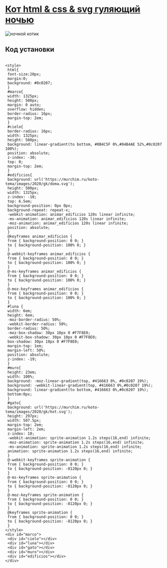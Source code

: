 # <a href="https://murchim.ru/kototema/koshki_html/kot_html_css_svg_guljajushhij_nochju/2-1-0-2" target="_blank">Кот html & css & svg гуляющий ночью</a>
<img src="https://murchim.ru/_ld/0/23469709.jpg" alt="ночной котик" style="text-center" />
<h2>Код установки</h2>
<pre><code>
&lt;style&gt;
 html{
 font-size:20px;
 margin:0;
 background: #0c0207;
 }
 #marco{
 width: 1325px;
 height: 500px;
 margin: 0 auto;
 overflow: hidden;
 border-radius: 16px;
 margin-top: 2em;
 }
 #cielo{
 border-radius: 16px;
 width: 1325px;
 height: 500px;
 background: linear-gradient(to bottom, #0B4C5F 0%,#04B4AE 52%,#0c0207 100%); 
 position: absolute;
 z-index: -30;
 top: 0;
 margin-top: 2em;
 }
 #edificios{
 background: url('https://murchim.ru/koto-tema/images/2020/gk/doma.svg');
 height: 500px; 
 width: 1325px;
 z-index: -10;
 top: 6.5em;
 background-position: 0px 0px;
 background-repeat: repeat-x;
 -webkit-animation: animar_edificios 120s linear infinite;
 -ms-animation: animar_edificios 120s linear infinite;
 -moz-animation: animar_edificios 120s linear infinite;
 position: absolute;
 }
 @keyframes animar_edificios {
 from { background-position: 0 0; }
 to { background-position: 100% 0; }
 }
 @-webkit-keyframes animar_edificios {
 from { background-position: 0 0; }
 to { background-position: 100% 0; }
 }
 @-ms-keyframes animar_edificios {
 from { background-position: 0 0; }
 to { background-position: 100% 0; }
 }
 @-moz-keyframes animar_edificios {
 from { background-position: 0 0; }
 to { background-position: 100% 0; }
 }
 #luna {
 width: 6em;
 height: 6em;
 -moz-border-radius: 50%;
 -webkit-border-radius: 50%;
 border-radius: 50%;
 -moz-box-shadow: 30px 10px 0 #F7F8E0;
 -webkit-box-shadow: 30px 10px 0 #F7F8E0;
 box-shadow: 30px 10px 0 #F7F8E0;
 margin-top: 1em;
 margin-left: 50%;
 position: absolute;
 z-index: -19;
 }
 #muro{
 height: 23em;
 width: 100%;
 background: -moz-linear-gradient(top, #416663 0%, #0c0207 19%); 
 background: -webkit-linear-gradient(top, #416663 0%,#0c0207 19%); 
 background: linear-gradient(to bottom, #416663 0%,#0c0207 19%); 
 bottom:0px; 
 }
 #gato{
 background: url('https://murchim.ru/koto-tema/images/2020/gk/kot.svg');
 height: 297px; 
 width: 507.5px;
 margin-top: 2em;
 margin-left: 2em;
 z-index: 10;
 -webkit-animation: sprite-animation 1.2s steps(16,end) infinite;
 -moz-animation: sprite-animation 1.2s steps(16,end) infinite; 
 -ms-animation: sprite-animation 1.2s steps(16,end) infinite; 
 animation: sprite-animation 1.2s steps(16,end) infinite;
 }
 @-webkit-keyframes sprite-animation { 
 from { background-position: 0 0; }
 to { background-position: -8120px 0; } 
 }
 @-ms-keyframes sprite-animation { 
 from { background-position: 0 0; }
 to { background-position: -8120px 0; }
 }
 @-moz-keyframes sprite-animation { 
 from { background-position: 0 0; }
 to { background-position: -8120px 0; }
 }
 @keyframes sprite-animation { 
 from { background-position: 0 0; }
 to { background-position: -8120px 0; }
 }
&lt;/style&gt;
&lt;div id="marco"&gt;
 &lt;div id="cielo"&gt;&lt;/div&gt;
 &lt;div id="luna"&gt;&lt;/div&gt;
 &lt;div id="gato"&gt;&lt;/div&gt;
 &lt;div id="muro"&gt;&lt;/div&gt;
 &lt;div id="edificios"&gt;&lt;/div&gt;
&lt;/div&gt;  
</code></pre>  
